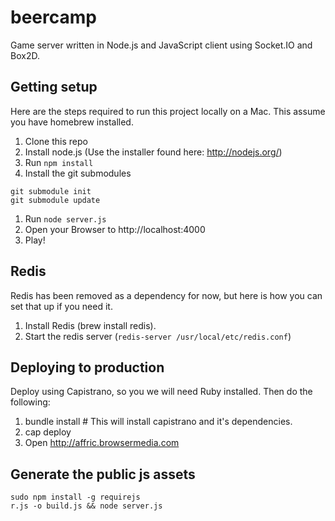 # beercamp

Game server written in Node.js and JavaScript client using Socket.IO and Box2D.

## Getting setup

Here are the steps required to run this project locally on a Mac. This assume you have homebrew installed.

1. Clone this repo
1. Install node.js (Use the installer found here: http://nodejs.org/)
1. Run `npm install`
1. Install the git submodules

```
git submodule init
git submodule update
```

1. Run `node server.js`
1. Open your Browser to http://localhost:4000
1. Play!

## Redis

Redis has been removed as a dependency for now, but here is how you can set that up if you need it.

1. Install Redis (brew install redis). 
1. Start the redis server (`redis-server /usr/local/etc/redis.conf`)

## Deploying to production

Deploy using Capistrano, so you we will need Ruby installed. Then do the following:

1. bundle install # This will install capistrano and it's dependencies.
1. cap deploy
1. Open http://affric.browsermedia.com

## Generate the public js assets

```
sudo npm install -g requirejs
r.js -o build.js && node server.js
```